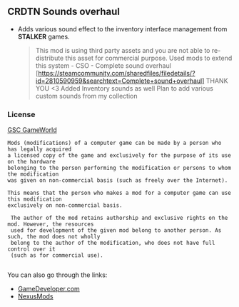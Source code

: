 <h2 align="left"> CRDTN Sounds overhaul</h2>

- Adds various sound effect to the inventory interface management from **STALKER** games.
	> This mod is using third party assets and you are not able to re-distribute this asset for commercial purpose.
 	> Used mods to extend this system - CSO - Complete sound overhaul [https://steamcommunity.com/sharedfiles/filedetails/?id=2810590959&searchtext=Complete+sound+overhaul] THANK YOU <3 
	> Added Inventory sounds as well
 	> Plan to add various custom sounds from my collection
	
<h3>License</h3>

[GSC GameWorld](https://www.gsc-game.com/index.php?t=community&s=forums&s_game_type=xr&thm_page=1&thm_id=20587&sec_id=16&offset=240)

```
Mods (modifications) of a computer game can be made by a person who has legally acquired 
a licensed copy of the game and exclusively for the purpose of its use on the hardware 
belonging to the person performing the modification or persons to whom the modification 
was given on non-commercial basis (such as freely over the Internet).
  
This means that the person who makes a mod for a computer game can use this modification 
exclusively on non-commercial basis.

 The author of the mod retains authorship and exclusive rights on the mod. However, the resources 
 used for development of the given mod belong to another person. As such, the mod does not wholly 
 belong to the author of the modification, who does not have full control over it 
 (such as for commercial use).	
 
```

You can also go through the links: 
- [GameDeveloper.com](https://www.gamedeveloper.com/business/the-latest-games-trademark-controversy-s-t-a-l-k-e-r-vs-stalker)
- [NexusMods](https://www.nexusmods.com/news/3445)




